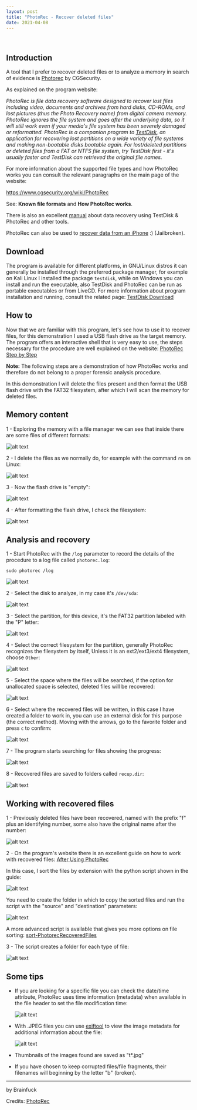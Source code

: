 ```yaml
---
layout: post
title: "PhotoRec - Recover deleted files"
date: 2021-04-08
---
```


<br>

## Introduction

A tool that I prefer to recover deleted files or to analyze a memory in search of evidence is [Photorec](https://www.cgsecurity.org/wiki/PhotoRec) by CGSecurity.

As explained on the program website:

*PhotoRec is file data recovery software designed to recover lost files including video, documents and archives from hard disks, CD-ROMs, and lost pictures (thus the Photo Recovery name) from digital camera memory. PhotoRec ignores the file system and goes after the underlying data, so it will still work even if your media's file system has been severely damaged or reformatted.
PhotoRec is a companion program to [TestDisk](https://www.cgsecurity.org/wiki/TestDisk), an application for recovering lost partitions on a wide variety of file systems and making non-bootable disks bootable again. For lost/deleted partitions or deleted files from a FAT or NTFS file system, try TestDisk first - it's usually faster and TestDisk can retrieved the original file names.*

For more information about the supported file types and how PhotoRec works you can consult the relevant paragraphs on the main page of the website:

<https://www.cgsecurity.org/wiki/PhotoRec>

See: **Known file formats** and **How PhotoRec works**.

There is also an excellent [manual](https://www.cgsecurity.org/testdisk.pdf) about data recovery using TestDisk & PhotoRec and other tools.

PhotoRec can also be used to [recover data from an iPhone](https://www.cgsecurity.org/wiki/Recover_data_from_an_iPhone) :) (Jailbroken).

## Download

The program is available for different platforms, in GNU/Linux distros it can generally be installed through the preferred package manager, for example on Kali Linux I installed the package `testdisk`, while on Windows you can install and run the executable, also TestDisk and PhotoRec can be run as portable executables or from LiveCD.
For more information about program installation and running, consult the related page: [TestDisk Download](https://www.cgsecurity.org/wiki/TestDisk_Download)

## How to

Now that we are familiar with this program, let's see how to use it to recover files, for this demonstration I used a USB flash drive as the target memory. The program offers an interactive shell that is very easy to use, the steps necessary for the procedure are well explained on the website: [PhotoRec Step by Step](https://www.cgsecurity.org/wiki/PhotoRec_Step_By_Step)

**Note:** The following steps are a demonstration of how PhotoRec works and therefore do not belong to a proper forensic analysis procedure.

In this demonstration I will delete the files present and then format the USB flash drive with the FAT32 filesystem, after which I will scan the memory for deleted files.

## Memory content

1 - Exploring the memory with a file manager we can see that inside there are some files of different formats:

![alt text](uploads/img/posts/photorec-tutorial/1-memory-content.png)

2 - I delete the files as we normally do, for example with the command `rm` on Linux:

![alt text](uploads/img/posts/photorec-tutorial/2-delete-files.png)

3 - Now the flash drive is "empty":

![alt text](uploads/img/posts/photorec-tutorial/3-empty-directory.png)

4 - After formatting the flash drive, I check the filesystem:

![alt text](uploads/img/posts/photorec-tutorial/4-filesystem-list.png)

## Analysis and recovery

1 - Start PhotoRec with the `/log` parameter to record the details of the procedure to a log file called `photorec.log`:

`sudo photorec /log`

![alt text](uploads/img/posts/photorec-tutorial/5-start-photorec.png)

2 - Select the disk to analyze, in my case it's `/dev/sda`:

![alt text](uploads/img/posts/photorec-tutorial/6-select-disk.png)

3 - Select the partition, for this device, it's the FAT32 partition labeled with the "P" letter:

![alt text](uploads/img/posts/photorec-tutorial/7-select-partition.png)

4 - Select the correct filesystem for the partition, generally PhotoRec recognizes the filesystem by itself, Unless it is an ext2/ext3/ext4 filesystem, choose `Other`:

![alt text](uploads/img/posts/photorec-tutorial/8-select-filesystem.png)

5 - Select the space where the files will be searched, if the option for unallocated space is selected, deleted files will be recovered:

![alt text](uploads/img/posts/photorec-tutorial/9-select-space.png)

6 - Select where the recovered files will be written, in this case I have created a folder to work in, you can use an external disk for this purpose (the correct method). Moving with the arrows, go to the favorite folder and press `c` to confirm:

![alt text](uploads/img/posts/photorec-tutorial/10-select-recover-folder.png)

7 - The program starts searching for files showing the progress:

![alt text](uploads/img/posts/photorec-tutorial/11-photorec-progress.png)

8 - Recovered files are saved to folders called `recup.dir`:

![alt text](uploads/img/posts/photorec-tutorial/12-recover-terminated.png)

## Working with recovered files

1 - Previously deleted files have been recovered, named with the prefix "f" plus an identifying number, some also have the original name after the number:

![alt text](uploads/img/posts/photorec-tutorial/13-recovered-files.png)

2 - On the program's website there is an excellent guide on how to work with recovered files: [After Using PhotoRec](https://www.cgsecurity.org/wiki/After_Using_PhotoRec)

In this case, I sort the files by extension with the python script shown in the guide:

![alt text](uploads/img/posts/photorec-tutorial/14-python-sort-script.png)

You need to create the folder in which to copy the sorted files and run the script with the "source" and "destination" parameters:

![alt text](uploads/img/posts/photorec-tutorial/15-sorted-files.png)

A more advanced script is available that gives you more options on file sorting: [sort-PhotorecRecoveredFiles](https://github.com/tfrdidi/sort-PhotorecRecoveredFiles)

3 - The script creates a folder for each type of file:

![alt text](uploads/img/posts/photorec-tutorial/16-filetypes.png)

## Some tips

* If you are looking for a specific file you can check the date/time attribute, PhotoRec uses time information (metadata) when available in the file header to set the file modification time:

    ![alt text](uploads/img/posts/photorec-tutorial/17-datetime-sort.png)

* With .JPEG files you can use [exiftool](https://exiftool.org/) to view the image metadata for additional information about the file:

    ![alt text](uploads/img/posts/photorec-tutorial/18-exiftool-example.png)

* Thumbnails of the images found are saved as "t*.jpg"

* If you have chosen to keep corrupted files/file fragments, their filenames will beginning by the letter "b" (broken).

---

by Brainfuck

Credits: [PhotoRec](https://www.cgsecurity.org/wiki/PhotoRec)
